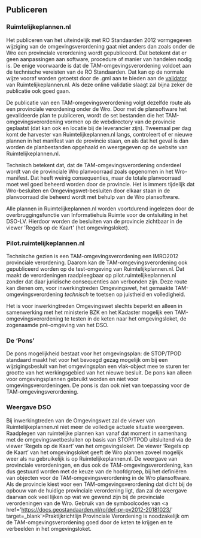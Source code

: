 ## Publiceren 

### Ruimtelijkeplannen.nl

Het publiceren van het uiteindelijk met RO Standaarden 2012 vormgegeven wijziging van de omgevingsverordening gaat niet anders dan zoals onder de Wro een provinciale verordening wordt gepubliceerd. Dat betekent dat er geen aanpassingen aan software, procedure of manier van handelen nodig is. De enige voorwaarde is dat de TAM-omgevingsverordening voldoet aan de technische vereisten van de RO Standaarden. Dat kan op de normale wijze vooraf worden getoetst door de .gml aan te bieden aan de <a href='https://www.ruimtelijkeplannen.nl/validator/validator/?' target='_blank'>validator</a> van Ruimtelijkeplannen.nl. Als deze online validatie slaagt zal bijna zeker de publicatie ook goed gaan.

De publicatie van een TAM-omgevingsverordening volgt dezelfde route als een provinciale verordening onder de Wro. Door met de plansoftware het gevalideerde plan te publiceren, wordt de set bestanden die het TAM-omgevingsverordening vormen op de webdirectory van de provincie geplaatst (dat kan ook en locatie bij de leverancier zijn). Tweemaal per dag komt de harvester van Ruimtelijkeplannen.nl langs, controleert of er nieuwe plannen in het manifest van de provincie staan, en als dat het geval is dan worden de planbestanden opgehaald en weergegeven op de website van Ruimtelijkeplannen.nl.

Technisch betekent dat, dat de TAM-omgevingsverordening onderdeel wordt van de provinciale Wro planvoorraad zoals opgenomen in het Wro-manifest. Dat heeft weinig consequenties, maar de totale planvoorraad moet wel goed beheerd worden door de provincie. Het is immers tijdelijk dat Wro-besluiten en Omgevingswet-besluiten door elkaar staan in de planvoorraad die beheerd wordt met behulp van de Wro plansoftware.

Alle plannen in Ruimtelijkeplannen.nl worden voortdurend ingelezen door de overbruggingsfunctie van Informatiehuis Ruimte voor de ontsluiting in het DSO-LV. Hierdoor worden de besluiten van de provincie zichtbaar in de viewer 'Regels op de Kaart' (het omgevingsloket). 

### Pilot.ruimtelijkeplannen.nl

Technische gezien is een TAM-omgevingsverordening een IMRO2012 provinciale verordening. Daarom kan de TAM-omgevingsverordening ook gepubliceerd worden op de test-omgeving van Ruimtelijkplannen.nl. Dat maakt de verordeningen raadpleegbaar op pilot.ruimtelijkeplannen.nl zonder dat daar juridische consequenties aan verbonden zijn. Deze route kan dienen om, voor inwerkingtreden Omgevingswet, het gemaakte TAM-omgevingsverordening <i>technisch</i> te toetsen op juistheid en volledigheid. 

Het is voor inwerkingtreden Omgevingswet slechts beperkt en alleen in samenwerking met het ministerie BZK en het Kadaster mogelijk een TAM-omgevingsverordening te testen in de keten naar het omgevingsloket, de zogenaamde pré-omgeving van het DSO. 

### De ‘Pons’

De pons mogelijkheid bestaat voor het omgevingsplan: de STOP/TPOD standaard maakt het voor het bevoegd gezag mogelijk om bij een wijzigingsbesluit van het omgevingsplan een vlak-object mee te sturen ter grootte van het werkingsgebied van het nieuwe besluit. De pons kan alleen voor omgevingsplannen gebruikt worden en niet voor omgevingsverordeningen. De pons is dan ook niet van toepassing voor de TAM-omgevingsverordening.

### Weergave DSO

Bij inwerkingtreden van de Omgevingswet zal de viewer van Ruimtelijkeplannen.nl niet meer de volledige actuele situatie weergeven. Raadplegen van ruimtelijke plannen kan vanaf dat moment in samenhang met de omgevingswetbesluiten op basis van STOP/TPOD uitsluitend via de viewer ‘Regels op de Kaart’ van het omgevingsloket.
De viewer ‘Regels op de Kaart’ van het omgevingsloket geeft de Wro plannen zoveel mogelijk weer als nu gebruikelijk is op Ruimtelijkeplannen.nl. De weergave van provinciale verordeningen, en dus ook de TAM-omgevingsverordening, kan dus gestuurd worden met de keuze van de hoofdgroep, bij het definiëren van objecten voor de TAM-omgevingsverordening in de Wro plansoftware. Als de provincie kiest voor een TAM-omgevingsverordening dat dicht bij de opbouw van de huidige provinciale verordening ligt, dan zal de weergave daarvan ook veel lijken op wat we gewend zijn bij de provinciale verordeningen van de Wro. Gebruik van de symboolcodes van <a href='https://docs.geostandaarden.nl/ro/def-pr-pv2012-20181023/' target=_blank'>Praktijkrichtlijn Provinciale Verordening</a> is noodzakelijk om de TAM-omgevingsverordening goed door de keten te krijgen en te verbeelden in het omgevingsloket.

